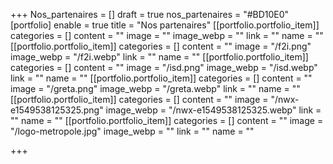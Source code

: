+++
Nos_partenaires = []
draft = true
nos_partenaires = "#BD10E0"
[portfolio]
enable = true
title = "Nos partenaires"
[[portfolio.portfolio_item]]
categories = []
content = ""
image = ""
image_webp = ""
link = ""
name = ""
[[portfolio.portfolio_item]]
categories = []
content = ""
image = "/f2i.png"
image_webp = "/f2i.webp"
link = ""
name = ""
[[portfolio.portfolio_item]]
categories = []
content = ""
image = "/isd.png"
image_webp = "/isd.webp"
link = ""
name = ""
[[portfolio.portfolio_item]]
categories = []
content = ""
image = "/greta.png"
image_webp = "/greta.webp"
link = ""
name = ""
[[portfolio.portfolio_item]]
categories = []
content = ""
image = "/nwx-e1549538125325.png"
image_webp = "/nwx-e1549538125325.webp"
link = ""
name = ""
[[portfolio.portfolio_item]]
categories = []
content = ""
image = "/logo-metropole.jpg"
image_webp = ""
link = ""
name = ""

+++
